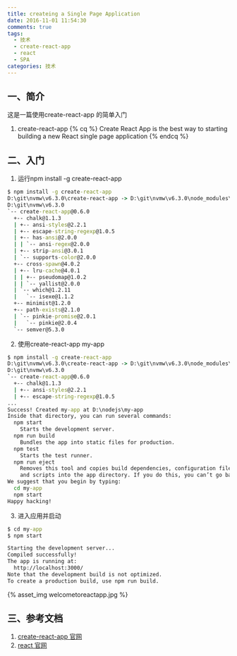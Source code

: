 ```yaml
---
title: createing a Single Page Application
date: 2016-11-01 11:54:30
comments: true
tags:
  - 技术
  - create-react-app
  - react
  - SPA
categories: 技术
---
```

## 一、简介
这是一篇使用create-react-app 的简单入门
1. create-react-app
  {% cq %} Create React App is the best way to starting building a new React single page application {% endcq %}

<!--more-->

## 二、入门

1. 运行npm install -g create-react-app
```cmd
$ npm install -g create-react-app
D:\git\nvmw\v6.3.0\create-react-app -> D:\git\nvmw\v6.3.0\node_modules\create-react-app\index.js
D:\git\nvmw\v6.3.0
`-- create-react-app@0.6.0
  +-- chalk@1.1.3
  | +-- ansi-styles@2.2.1
  | +-- escape-string-regexp@1.0.5
  | +-- has-ansi@2.0.0
  | | `-- ansi-regex@2.0.0
  | +-- strip-ansi@3.0.1
  | `-- supports-color@2.0.0
  +-- cross-spawn@4.0.2
  | +-- lru-cache@4.0.1
  | | +-- pseudomap@1.0.2
  | | `-- yallist@2.0.0
  | `-- which@1.2.11
  |   `-- isexe@1.1.2
  +-- minimist@1.2.0
  +-- path-exists@2.1.0
  | `-- pinkie-promise@2.0.1
  |   `-- pinkie@2.0.4
  `-- semver@5.3.0
```
2. 使用create-react-app my-app
```cmd
$ npm install -g create-react-app
D:\git\nvmw\v6.3.0\create-react-app -> D:\git\nvmw\v6.3.0\node_modules\create-react-app\index.js                                                      
D:\git\nvmw\v6.3.0
`-- create-react-app@0.6.0
  +-- chalk@1.1.3
  | +-- ansi-styles@2.2.1
  | +-- escape-string-regexp@1.0.5
...
Success! Created my-app at D:\nodejs\my-app
Inside that directory, you can run several commands:
  npm start
    Starts the development server.
  npm run build
    Bundles the app into static files for production.
  npm test
    Starts the test runner.
  npm run eject
    Removes this tool and copies build dependencies, configuration files
    and scripts into the app directory. If you do this, you can’t go back!
We suggest that you begin by typing:
  cd my-app
  npm start
Happy hacking!
```
3. 进入应用并启动
```cmd
$ cd my-app
$ npm start

Starting the development server...
Compiled successfully!
The app is running at:
  http://localhost:3000/
Note that the development build is not optimized.
To create a production build, use npm run build.
```
  {% asset_img welcometoreactapp.jpg %}

## 三、参考文档

1. [create-react-app 官网](https://github.com/facebookincubator/create-react-app)
2. [react 官网](https://facebook.github.io/react/docs/installation.html)
